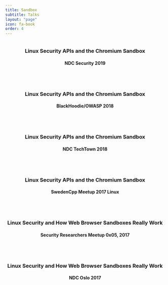 ```yaml
---
title: Sandbox
subtitle: Talks
layout: "page"
icon: fa-book
order: 4
---
```


<div class="item_container">
      <div class="item">
        <a href="/2019/01/25/linux_security_in_the_chromium_sandbox.html" class="image fit"><img src="{{ 'assets/images/industry-3262814_640.jpg' | relative_url }}" alt="" /></a>
        <header>
          <h3>Linux Security APIs and the Chromium Sandbox</h3>
          <h4>NDC Security 2019</h4>
        </header>
      </div>
      <div class="item">
        <a href="/2018/11/20/linux_security_in_the_chromium_sandbox.html" class="image fit"><img src="{{ 'assets/images/street-art-1457375_640.jpg' | relative_url }}" alt="" /></a>
        <header>
          <h3>Linux Security APIs and the Chromium Sandbox</h3>
          <h4>BlackHoodie/OWASP 2018</h4>
        </header>
      </div>
      <div class="item">
        <a href="/2018/08/30/linux_security_in_the_chromium_sandbox.html" class="image fit"><img src="{{ '/assets/images/article-3623160_640.jpg' | relative_url }}" alt="" /></a>
        <header>
          <h3>Linux Security APIs and the Chromium Sandbox</h3>
          <h4>NDC TechTown 2018</h4>
        </header>
      </div>
      <div class="item">
        <a href="/2017/11/16/linux_browser_sandboxes.html" class="image fit"><img src="{{ 'assets/images/street-art-2860113_640.jpg' | relative_url }}" alt="" /></a>
        <header>
          <h3>Linux Security APIs and the Chromium Sandbox</h3>
          <h4>SwedenCpp Meetup 2017 Linux</h4>
        </header>
      </div>
      <div class="item">
        <a href="/2017/06/19/linux_security_sandboxes.html" class="image fit"><img src="{{ 'assets/images/gardening-690916_640.jpg' | relative_url }}" alt="" /></a>
        <header>
          <h3>Linux Security and How Web Browser Sandboxes Really Work</h3>
          <h4>Security Researchers Meetup 0x05, 2017</h4>
        </header>
      </div>
      <div class="item">
        <a href="/2017/06/15/linux_browser_sandboxes.html" class="image fit"><img src="{{ 'assets/images/pots-716579_640.jpg' | relative_url }}" alt="" /></a>
        <header>
          <h3>Linux Security and How Web Browser Sandboxes Really Work</h3>
          <h4>NDC Oslo 2017</h4>
        </header>
      </div>
</div>